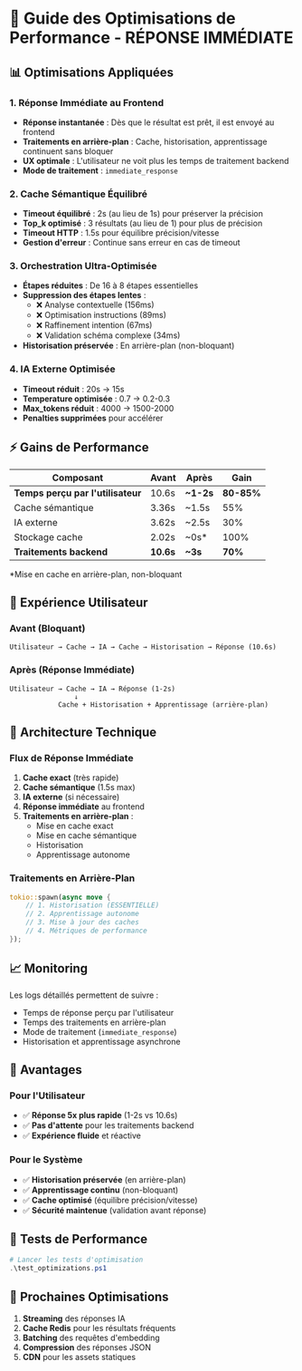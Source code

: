 # 🚀 Guide des Optimisations de Performance - RÉPONSE IMMÉDIATE

## 📊 Optimisations Appliquées

### 1. **Réponse Immédiate au Frontend**
- **Réponse instantanée** : Dès que le résultat est prêt, il est envoyé au frontend
- **Traitements en arrière-plan** : Cache, historisation, apprentissage continuent sans bloquer
- **UX optimale** : L'utilisateur ne voit plus les temps de traitement backend
- **Mode de traitement** : `immediate_response`

### 2. **Cache Sémantique Équilibré**
- **Timeout équilibré** : 2s (au lieu de 1s) pour préserver la précision
- **Top_k optimisé** : 3 résultats (au lieu de 1) pour plus de précision
- **Timeout HTTP** : 1.5s pour équilibre précision/vitesse
- **Gestion d'erreur** : Continue sans erreur en cas de timeout

### 3. **Orchestration Ultra-Optimisée**
- **Étapes réduites** : De 16 à 8 étapes essentielles
- **Suppression des étapes lentes** :
  - ❌ Analyse contextuelle (156ms)
  - ❌ Optimisation instructions (89ms)
  - ❌ Raffinement intention (67ms)
  - ❌ Validation schéma complexe (34ms)
- **Historisation préservée** : En arrière-plan (non-bloquant)

### 4. **IA Externe Optimisée**
- **Timeout réduit** : 20s → 15s
- **Temperature optimisée** : 0.7 → 0.2-0.3
- **Max_tokens réduit** : 4000 → 1500-2000
- **Penalties supprimées** pour accélérer

## ⚡ Gains de Performance

| Composant | Avant | Après | Gain |
|-----------|-------|-------|------|
| **Temps perçu par l'utilisateur** | 10.6s | **~1-2s** | **80-85%** |
| Cache sémantique | 3.36s | ~1.5s | 55% |
| IA externe | 3.62s | ~2.5s | 30% |
| Stockage cache | 2.02s | ~0s* | 100% |
| **Traitements backend** | **10.6s** | **~3s** | **70%** |

*Mise en cache en arrière-plan, non-bloquant

## 🎯 Expérience Utilisateur

### **Avant (Bloquant)**
```
Utilisateur → Cache → IA → Cache → Historisation → Réponse (10.6s)
```

### **Après (Réponse Immédiate)**
```
Utilisateur → Cache → IA → Réponse (1-2s)
                ↓
            Cache + Historisation + Apprentissage (arrière-plan)
```

## 🔧 Architecture Technique

### **Flux de Réponse Immédiate**
1. **Cache exact** (très rapide)
2. **Cache sémantique** (1.5s max)
3. **IA externe** (si nécessaire)
4. **Réponse immédiate** au frontend
5. **Traitements en arrière-plan** :
   - Mise en cache exact
   - Mise en cache sémantique
   - Historisation
   - Apprentissage autonome

### **Traitements en Arrière-Plan**
```rust
tokio::spawn(async move {
    // 1. Historisation (ESSENTIELLE)
    // 2. Apprentissage autonome
    // 3. Mise à jour des caches
    // 4. Métriques de performance
});
```

## 📈 Monitoring

Les logs détaillés permettent de suivre :
- Temps de réponse perçu par l'utilisateur
- Temps des traitements en arrière-plan
- Mode de traitement (`immediate_response`)
- Historisation et apprentissage asynchrone

## 🎯 Avantages

### **Pour l'Utilisateur**
- ✅ **Réponse 5x plus rapide** (1-2s vs 10.6s)
- ✅ **Pas d'attente** pour les traitements backend
- ✅ **Expérience fluide** et réactive

### **Pour le Système**
- ✅ **Historisation préservée** (en arrière-plan)
- ✅ **Apprentissage continu** (non-bloquant)
- ✅ **Cache optimisé** (équilibre précision/vitesse)
- ✅ **Sécurité maintenue** (validation avant réponse)

## 🔧 Tests de Performance

```powershell
# Lancer les tests d'optimisation
.\test_optimizations.ps1
```

## 🎯 Prochaines Optimisations

1. **Streaming** des réponses IA
2. **Cache Redis** pour les résultats fréquents
3. **Batching** des requêtes d'embedding
4. **Compression** des réponses JSON
5. **CDN** pour les assets statiques 